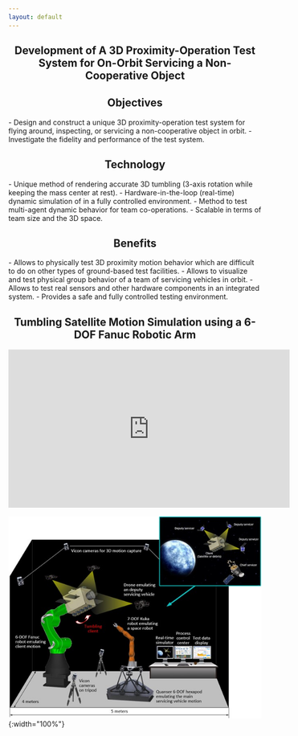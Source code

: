 ```yaml
---
layout: default
---
```

<h2 align="center"><b>Development of A 3D Proximity-Operation Test System for
On-Orbit Servicing a Non-Cooperative Object
</b></h2>

<h2 align="center">Objectives</h2>
-	Design and construct a unique 3D proximity-operation test system for flying around, inspecting, or servicing a non-cooperative object in orbit.
- Investigate the fidelity and performance of the test system.

<h2 align="center">Technology</h2>
- Unique method of rendering accurate 3D tumbling (3-axis rotation while keeping the mass center at rest).
- Hardware-in-the-loop (real-time) dynamic simulation of in a fully controlled environment.
- Method to test multi-agent dynamic behavior for team co-operations.
- Scalable in terms of team size and the 3D space.

<h2 align="center">Benefits</h2>
- Allows to physically test 3D proximity motion behavior which are difficult to do on other types of ground-based test facilities.
- Allows to visualize and test physical group behavior of a team of servicing vehicles in orbit.
- Allows to test real sensors and other hardware components in an integrated system.
- Provides a safe and fully controlled testing environment.

<h2 align="center">Tumbling Satellite Motion Simulation using a 6-DOF Fanuc Robotic Arm</h2>
<p align="center">
<iframe width="560" height="315" src="https://www.youtube.com/embed/DbBZQQoCwqY?si=lWBBNkB5pvUSNsVm" title="YouTube video player" frameborder="0" allow="accelerometer; autoplay; clipboard-write; encrypted-media; gyroscope; picture-in-picture; web-share" allowfullscreen></iframe>
</p>


![](/images/projects/orbit_servicing_test/operation_concept.jpg){:width="100%"}
